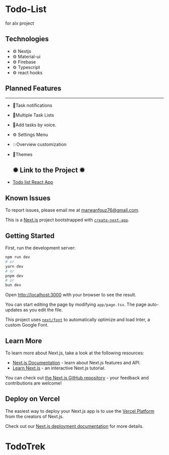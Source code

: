 # Todo-List
for alx project
## Technologies
* ⚙️ Nextjs
* ⚙️ Material-ui
* ⚙️ Firebase
* ⚙️ Typescript
* ⚙️ react hooks

## Planned Features
---
* 🔔Task notifications
* 📃Multiple Task Lists
* 🎤Add tasks by voice.
* ⚙️ Settings Menu
* 💥Overview customization
* 🎨Themes

  ## ✹ Link to the Project ✹
* [Todo list React App](https://todo-trek.vercel.app/)


Known Issues
---
To report issues, please email me at marwanfouz76@gmail.com.

This is a [Next.js](https://nextjs.org/) project bootstrapped with [`create-next-app`](https://github.com/vercel/next.js/tree/canary/packages/create-next-app).

## Getting Started

First, run the development server:

```bash
npm run dev
# or
yarn dev
# or
pnpm dev
# or
bun dev
```

Open [http://localhost:3000](http://localhost:3000) with your browser to see the result.

You can start editing the page by modifying `app/page.tsx`. The page auto-updates as you edit the file.

This project uses [`next/font`](https://nextjs.org/docs/basic-features/font-optimization) to automatically optimize and load Inter, a custom Google Font.

## Learn More

To learn more about Next.js, take a look at the following resources:

- [Next.js Documentation](https://nextjs.org/docs) - learn about Next.js features and API.
- [Learn Next.js](https://nextjs.org/learn) - an interactive Next.js tutorial.

You can check out [the Next.js GitHub repository](https://github.com/vercel/next.js/) - your feedback and contributions are welcome!

## Deploy on Vercel

The easiest way to deploy your Next.js app is to use the [Vercel Platform](https://vercel.com/new?utm_medium=default-template&filter=next.js&utm_source=create-next-app&utm_campaign=create-next-app-readme) from the creators of Next.js.

Check out our [Next.js deployment documentation](https://nextjs.org/docs/deployment) for more details.

# TodoTrek
